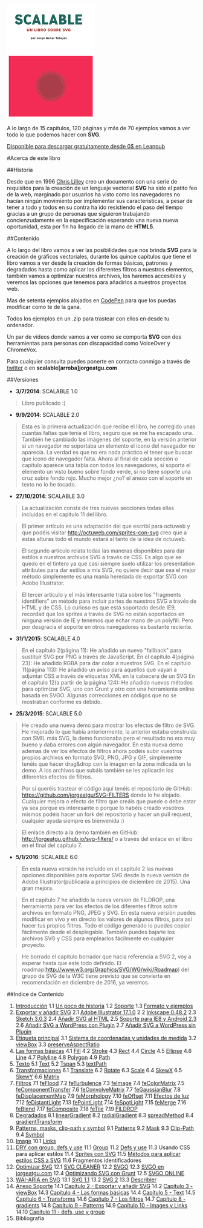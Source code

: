 ![portada de Scalable, un libro sobre SVG](https://github.com/jorgeatgu/scalable/blob/master/portada-scalable.png)

A lo largo de 15 capítulos, 120 páginas y más de 70 ejemplos vamos a ver todo lo que podemos hacer con **SVG**.

[Disponible para descargar gratuitamente desde 0$ en Leanpub](https://leanpub.com/scalable/)


#Acerca de este libro

##Historia

Desde que en 1996 [Chris Lilley](https://twitter.com/svgeesus) creo un documento con una serie de requisitos para la creación de un lenguaje vectorial **SVG** ha sido el patito feo de la web, marginado por usuarios ha visto como los navegadores no hacían ningún movimiento por implementar sus caracteristicas, a pesar de tener a todo y todos en su contra ha ido resistiendo el paso del tiempo gracias a un grupo de personas que siguieron trabajando concienzudamente en la especificación esperando una nueva nueva oportunidad, esta por fin ha llegado de la mano de **HTML5**.

##Contenido

A lo largo del libro vamos a ver las posibilidades que nos brinda **SVG** para la creación de gráficos vectoriales, durante los quince capítulos que tiene el libro vamos a ver desde la creación de formas básicas, patrones y degradados hasta como aplicar los diferentes filtros a nuestros elementos, también vamos a optimizar nuestros archivos, los haremos accesibles y veremos las opciones que tenemos para añadirlos a nuestros proyectos web.

Mas de setenta ejemplos alojados en [CodePen](http://codepen.io/collection/Gvcwd/) para que los puedas modificar como te de la gana.

Todos los ejemplos en un .zip para trastear con ellos en desde tu ordenador.

Un par de vídeos donde vamos a ver como se comporta **SVG** con dos herramientas para personas con discapacidad como VoiceOver y ChromeVox.

Para cualquier consulta puedes ponerte en contacto conmigo a través de [twitter](https://twitter.com/jorgeATGU) o en **scalable[arroba]jorgeatgu.com**

##Versiones

* **3/7/2014**: SCALABLE 1.0

> Libro publicado :)

* **9/9/2014**: SCALABLE 2.0

> Esta es la primera actualización que recibe el libro, he corregido unas cuantas faltas que tenía el libro, seguro que se me ha escapado una. También he cambiado las imágenes del soporte, en la versión anterior si un navegador no soportaba un elemento el icono del navegador no aparecía. La verdad es que no era nada práctico el tener que buscar que icono de navegador falta. Ahora al final de cada sección o capítulo aparece una tabla con todos los navegadores, si soporta el elemento un visto bueno sobre fondo verde, si no tiene soporte una cruz sobre fondo rojo. Mucho mejor ¿no? el anexo con el soporte en texto no lo he tocado.

* **27/10/2014**: SCALABLE 3.0

> La actualización consta de tres nuevas secciones todas ellas incluidas en el capitulo 11 del libro.

> El primer artículo es una adaptación del que escribí para octuweb y que podéis visitar http://octuweb.com/sprites-con-svg creo que a estas alturas todo el mundo estará al tanto de la idea de octuweb.

> El segundo artículo relata todas las maneras disponibles para dar estilos a nuestros archivos SVG a través de CSS. Es algo que se quedo en el tintero ya que casi siempre suelo utilizar los presentation attributes para dar estilos a mis SVG, no quiere decir que sea el mejor método simplemente es una manía heredada de exportar SVG con Adobe Illustrator.

> El tercer artículo y el más interesante trata sobre los "fragments identifiers" un método para incluir partes de nuestros SVG a través de HTML y de CSS. Lo curioso es que está soportado desde IE9, recordad que los sprites a través de SVG no están soportados en ninguna versión de IE y tenemos que echar mano de un polyfill. Pero por desgracia el soporte en otros navegadores es bastante reciente.

* **31/1/2015**: SCALABLE 4.0

> En el capítulo 2(página 11): He añadido un nuevo "fallback" para sustituir SVG por PNG a través de JavaScript.
> En el capítulo 4(página 23): He añadido RGBA para dar color a nuestros SVG.
> En el capítulo 11(página 113): He añadido un aviso para aquellos que vayan a adjuntar CSS a través de etiquetas XML en la cabecera de un SVG
> En el capítulo 12(a partir de la página 124): He añadido nuevos métodos para optimizar SVG, uno con Grunt y otro con una herramienta online basada en SVGO.
> Algunas correcciones en códigos que no se mostraban conforme es debido.


* **25/3/2015**: SCALABLE 5.0

> He creado una nueva demo para mostrar los efectos de filtro de SVG. He mejorado lo que había anteriormente, la anterior estaba construida con SMIL más SVG, la demo funcionaba pero el resultado no era muy bueno y daba errores con algún navegador. En esta nueva demo ademas de ver los efectos de filtros ahora podéis subir vuestros propios archivos en formato SVG, PNG, JPG y GIF, simplemente tenéis que hacer drag&drop con la imagen en la zona indicada en la demo. A los archivos que subáis también se les aplicarán los diferentes efectos de filtros.

> Por si queréis trastear el código aquí tenéis el repositorio de GitHub: https://github.com/jorgeatgu/SVG-FILTERS donde lo he alojado. Cualquier mejora o efecto de filtro que creáis que puede o debe estar ya sea porque es interesante o porque lo habéis creado vosotros mismos podéis hacer un fork del repositorio y hacer un pull request, cualquier ayuda siempre es bienvenida :)

> El enlace directo a la demo también en GitHub: http://jorgeatgu.github.io/svg-filters/ o a través del enlace en el libro en el final del capítulo 7.


* **5/1/2016**: SCALABLE 6.0

> En esta nueva versión he incluido en el capítulo 2 las nuevas opciones disponibles para exportar SVG desde la nueva versión de Adobe Illustrator(publicada a principios de diciembre de 2015). Una gran mejora.

> En el capítulo 7 he añadido la nueva version de FILDROP, una herramienta para ver los efectos de los diferentes filtros sobre archivos en formato PNG, JPEG y SVG. En esta nueva versión puedes modificar en vivo y en directo los valores de algunos filtros, para así hacer tus propios filtros. Todo el código generado lo puedes copiar fácilmente desde el desplegable. También puedes bajarte los archivos SVG y CSS para emplearlos fácilmente en cualquier proyecto.

> He borrado el capítulo borrador que hacia referencia a SVG 2, voy a esperar hasta que este todo definido. El roadmap(http://www.w3.org/Graphics/SVG/WG/wiki/Roadmap) del grupo de SVG de la W3C tiene previsto que se convierta en recomendación en diciembre de 2016, ya veremos.

##Indice de Contenido


1. [Introducción](https://github.com/jorgeatgu/scalable/blob/master/capitulo1/chapter1.md)
	1.1 [Un poco de historia](https://github.com/jorgeatgu/scalable/blob/master/capitulo1/chapter1.md#un-poco-de-historia)
	1.2 [Soporte](https://github.com/jorgeatgu/scalable/blob/master/capitulo1/chapter1.md#soporte)
	1.3 [Formato y ejemplos](https://github.com/jorgeatgu/scalable/blob/master/capitulo1/chapter1.md#formato-y-ejemplos)
2. [Exportar y añadir SVG](https://github.com/jorgeatgu/scalable/blob/master/capitulo2/chapter2.md)
  	2.1 [Adobe Illustrator 17.1.0](https://github.com/jorgeatgu/scalable/blob/master/capitulo2/chapter2.md#adobe-illustrator-1710)
  	2.2 [Inkscape 0.48.2](https://github.com/jorgeatgu/scalable/blob/master/capitulo2/chapter2.md#inkscape-0482)
  	2.3 [Sketch 3.0.3](https://github.com/jorgeatgu/scalable/blob/master/capitulo2/chapter2.md#sketch-303)
  	2.4 [Añadir SVG al HTML](https://github.com/jorgeatgu/scalable/blob/master/capitulo2/chapter2.md#añadir-svg-al-html)
  	2.5 [Soporte para IE8 y Android 2.3](https://github.com/jorgeatgu/scalable/blob/master/capitulo2/chapter2.md#soporte-para-ie8-y-android-23)
  	2.6 [Añadir SVG a WordPress con Plugin](https://github.com/jorgeatgu/scalable/blob/master/capitulo2/chapter2.md#añadir-svg-a-wordpress-con-plugin)
  	2.7 [Añadir SVG a WordPress sin Plugin](https://github.com/jorgeatgu/scalable/blob/master/capitulo2/chapter2.md#añadir-svg-a-wordpress-sin-plugin)
3. [Etiqueta principal](https://github.com/jorgeatgu/scalable/blob/master/capitulo3/chapter3.md)
  	3.1 [Sistema de coordenadas y unidades de medida](https://github.com/jorgeatgu/scalable/blob/master/capitulo3/chapter3.md#sistema-de-coordenadas-y-unidades-de-medida)
  	3.2 [viewBox](https://github.com/jorgeatgu/scalable/blob/master/capitulo3/chapter3.md#viewbox)
  	3.3 [preserveAspectRatio](https://github.com/jorgeatgu/scalable/blob/master/capitulo3/chapter3.md#preserveaspectratio)
4. [Las formas básicas](https://github.com/jorgeatgu/scalable/blob/master/capitulo4/chapter4.md)
  	4.1 [Fill](https://github.com/jorgeatgu/scalable/blob/master/capitulo4/chapter4.md#fill)
  	4.2 [Stroke](https://github.com/jorgeatgu/scalable/blob/master/capitulo4/chapter4.md#stroke)
  	4.3 [Rect](https://github.com/jorgeatgu/scalable/blob/master/capitulo4/chapter4.md#rect)
  	4.4 [Circle](https://github.com/jorgeatgu/scalable/blob/master/capitulo4/chapter4.md#circle)
  	4.5 [Ellipse](https://github.com/jorgeatgu/scalable/blob/master/capitulo4/chapter4.md#ellipse)
  	4.6 [Line](https://github.com/jorgeatgu/scalable/blob/master/capitulo4/chapter4.md#line)
  	4.7 [Polyline](https://github.com/jorgeatgu/scalable/blob/master/capitulo4/chapter4.md#polyline)
  	4.8 [Polygon](https://github.com/jorgeatgu/scalable/blob/master/capitulo4/chapter4.md#polygon)
  	4.9 [Path](https://github.com/jorgeatgu/scalable/blob/master/capitulo4/chapter4.md#path)
5. [Texto](https://github.com/jorgeatgu/scalable/blob/master/capitulo5/chapter5.md)
  	5.1 [Text](https://github.com/jorgeatgu/scalable/blob/master/capitulo5/chapter5.md#text)
  	5.2 [Tspan](https://github.com/jorgeatgu/scalable/blob/master/capitulo5/chapter5.md#tspan)
  	5.3 [textPath](https://github.com/jorgeatgu/scalable/blob/master/capitulo5/chapter5.md#textpath)
6. [Transformaciones](https://github.com/jorgeatgu/scalable/blob/master/capitulo6/chapter6.md)
  	6.1 [Translate](https://github.com/jorgeatgu/scalable/blob/master/capitulo6/chapter6.md#translate)
  	6.2 [Rotate](https://github.com/jorgeatgu/scalable/blob/master/capitulo6/chapter6.md#rotate)
  	6.3 [Scale](https://github.com/jorgeatgu/scalable/blob/master/capitulo6/chapter6.md#scale)
  	6.4 [SkewX](https://github.com/jorgeatgu/scalable/blob/master/capitulo6/chapter6.md#skewx)
  	6.5 [SkewY](https://github.com/jorgeatgu/scalable/blob/master/capitulo6/chapter6.md#skewy)
  	6.6 [Matrix](https://github.com/jorgeatgu/scalable/blob/master/capitulo6/chapter6.md#matrix)
7. [Filtros](https://github.com/jorgeatgu/scalable/blob/master/capitulo7/chapter7.md)
  	7.1 [feFlood](https://github.com/jorgeatgu/scalable/blob/master/capitulo7/chapter7.md#feflood)
  	7.2 [feTurbulence](https://github.com/jorgeatgu/scalable/blob/master/capitulo7/chapter7.md#feturbulence)
  	7.3 [feImage](https://github.com/jorgeatgu/scalable/blob/master/capitulo7/chapter7.md#feimage)
  	7.4 [feColorMatrix](https://github.com/jorgeatgu/scalable/blob/master/capitulo7/chapter7.md#fecolormatrix)
  	7.5 [feComponentTransfer](https://github.com/jorgeatgu/scalable/blob/master/capitulo7/chapter7.md#fecomponenttransfer)
  	7.6 [feConvolveMatrix](https://github.com/jorgeatgu/scalable/blob/master/capitulo7/chapter7.md#feconvolvematrix)
  	7.7 [feGaussianBlur](https://github.com/jorgeatgu/scalable/blob/master/capitulo7/chapter7.md#fegaussianblur)
  	7.8 [feDisplacementMap](https://github.com/jorgeatgu/scalable/blob/master/capitulo7/chapter7.md#fedisplacementmap)
  	7.9 [feMorphology](https://github.com/jorgeatgu/scalable/blob/master/capitulo7/chapter7.md#femorphology)
  	7.10 [feOffset](https://github.com/jorgeatgu/scalable/blob/master/capitulo7/chapter7.md#feoffset)
  	7.11 [Efectos de luz](https://github.com/jorgeatgu/scalable/blob/master/capitulo7/chapter7.md#efectos-de-luz)
  	7.12 [feDistantLight](https://github.com/jorgeatgu/scalable/blob/master/capitulo7/chapter7.md#efectos-de-luz)
  	7.13 [fePointLight](https://github.com/jorgeatgu/scalable/blob/master/capitulo7/chapter7.md#fepointlight)
  	7.14 [feSpotLight](https://github.com/jorgeatgu/scalable/blob/master/capitulo7/chapter7.md#fespotlight)
  	7.15 [feMerge](https://github.com/jorgeatgu/scalable/blob/master/capitulo7/chapter7.md#femerge)
  	7.16 [feBlend](https://github.com/jorgeatgu/scalable/blob/master/capitulo7/chapter7.md#feblend)
  	7.17 [feComposite](https://github.com/jorgeatgu/scalable/blob/master/capitulo7/chapter7.md#fecomposite)
  	7.18 [feTile](https://github.com/jorgeatgu/scalable/blob/master/capitulo7/chapter7.md#fetile)
  	7.19 [FILDROP](https://github.com/jorgeatgu/scalable/blob/master/capitulo7/chapter7.md#fildrop)
8. [Degradados](https://github.com/jorgeatgu/scalable/blob/master/capitulo8/chapter8.md)
  	8.1 [linearGradient]()
  	8.2 [radialGradient]()
  	8.3 [spreadMethod]()
  	8.4 [gradientTransform]()
9. [Patterns, masks, clip-path y symbol](https://github.com/jorgeatgu/scalable/blob/master/capitulo9/chapter9.md)
  	9.1 [Patterns]()
  	9.2 [Mask]()
  	9.3 [Clip-Path]()
  	9.4 [Symbol]()
10. [Image](https://github.com/jorgeatgu/scalable/blob/master/capitulo10/chapter10.md)
  	10.1 [Links]()
11. [DRY con group, defs y use](https://github.com/jorgeatgu/scalable/blob/master/capitulo11/chapter11.md)
  	11.1 [Group]()
  	11.2 [Defs y use]()
	11.3 Usando CSS para aplicar estilos
  	11.4 [Sprites con SVG]()
  	11.5 [Métodos para aplicar estilos CSS a SVG]()
	11.6 Fragmentos identificadores
12. [Optimizar SVG](https://github.com/jorgeatgu/scalable/blob/master/capitulo12/chapter12.md)
  	12.1 [SVG CLEANER]()
  	12.2 [SVGO]()
  	12.3 [SVGO en jorgeatgu.com]()
  	12.4 [Optimizando SVG con Grunt]()
  	12.5 [SVGO ONLINE]()
13. [WAI-ARIA en SVG](https://github.com/jorgeatgu/scalable/blob/master/capitulo13/chapter13.md)
  	13.1 [SVG 1.1]()
  	13.2 [SVG 2]()
  	13.3 [Describler]()
14. [Anexo Soporte](https://github.com/jorgeatgu/scalable/blob/master/capitulo14/chapter14.md)
  	14.1 [Capítulo 2 - Exportar y añadir SVG]()
  	14.2 [Capítulo 3 - viewBox]()
  	14.3 [Capítulo 4 - Las formas básicas]()
  	14.4 [Capítulo 5 - Text]()
  	14.5 [Capítulo 6 - Transforms]()
  	14.6 [Capítulo 7 - Los filtros]()
  	14.7 [Capítulo 8 - gradients]()
  	14.8 [Capítulo 9 - Patterns]()
  	14.9 [Capítulo 10 - Images y Links]()
  	14.10 [Capítulo 11 - defs, use y group]()
15. Bibliografia
